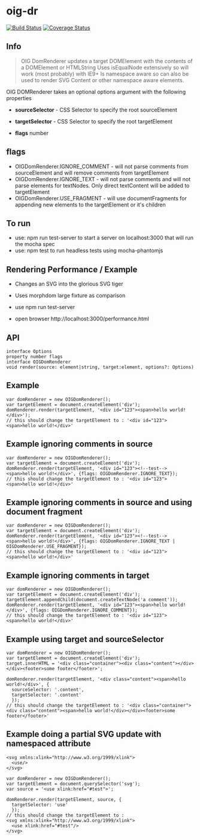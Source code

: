 # oig-dr

[![Build Status](https://travis-ci.org/shock01/oig-dr.svg?branch=master)](https://travis-ci.org/shock01/oig-dr)
[![Coverage Status](https://coveralls.io/repos/github/shock01/oig-dr/badge.svg?branch=master&unique123)](https://coveralls.io/github/shock01/oig-dr?branch=master)


## Info

> OIG DomRenderer updates a target DOMElement with the contents of a DOMElement or HTMLString
> Uses isEqualNode extensively so will work (most probably) with IE9+
> Is namespace aware so can also be used to render SVG Content or other namespace aware elements.

OIG DOMRenderer takes an optional options argument with the following properties
- **sourceSelector** - CSS Selector to specify the root sourceElement
- **targetSelector** - CSS Selector to specify the root targetElement

- **flags** number

## flags
- OIGDomRenderer.IGNORE_COMMENT - will not parse comments from sourceElement and will remove comments from targetElement
- OIGDomRenderer.IGNORE_TEXT - will not parse comments and will not parse elements for textNodes. Only direct textContent will be added to targetElement
- OIGDomRenderer.USE_FRAGMENT - will use documentFragments for appending new elements to the targetElement or it's children
##

## To run

- use: npm run test-server to start a server on localhost:3000 that will run the mocha spec
- use: npm test to run headless tests using mocha-phantomjs

## Rendering Performance / Example

- Changes an SVG into the glorious SVG tiger
- Uses morphdom large fixture as comparison

- use npm run test-server
- open browser http://localhost:3000/performance.html

## API
```
interface Options
property number flags
interface OIGDomRenderer
void render(source: element|string, target:element, options?: Options)
```

## Example
```
var domRenderer = new OIGDomRenderer();
var targetElement = document.createElement('div');
domRenderer.render(targetElement, '<div id="123"><span>hello world!</div>');
// this should change the targetElement to : '<div id="123"><span>hello world!</div>'
```

## Example ignoring comments in source
```
var domRenderer = new OIGDomRenderer();
var targetElement = document.createElement('div');
domRenderer.render(targetElement, '<div id="123"><!--test--><span>hello world!</div>', {flags: OIGDomRenderer.IGNORE_TEXT});
// this should change the targetElement to : '<div id="123"><span>hello world!</div>'
```

## Example ignoring comments in source and using document fragment
```
var domRenderer = new OIGDomRenderer();
var targetElement = document.createElement('div');
domRenderer.render(targetElement, '<div id="123"><!--test--><span>hello world!</div>', {flags: OIGDomRenderer.IGNORE_TEXT | OIGDomRenderer.USE_FRAGMENT});
// this should change the targetElement to : '<div id="123"><span>hello world!</div>'
```

## Example ignoring comments in target
```
var domRenderer = new OIGDomRenderer();
var targetElement = document.createElement('div');
targetElement.appendChild(document.createTextNode('a comment'));
domRenderer.render(targetElement, '<div id="123"><span>hello world!</div>', {flags: OIGDomRenderer.IGNORE_COMMENT});
// this should change the targetElement to : '<div id="123"><span>hello world!</div>'
```


## Example using target and sourceSelector
```
var domRenderer = new OIGDomRenderer();
var targetElement = document.createElement('div');
target.innerHTML = '<div class="container"><div class="content"></div></div><footer>some footer</footer>';

domRenderer.render(targetElement, '<div class="content"><span>hello world!</div>', {
  sourceSelector: '.content',
  targetSelector: '.content'
  });
// this should change the targetElement to : '<div class="container"><div class="content"><span>hello world!</div></div><footer>some footer</footer>'
```

## Example doing a partial SVG update with namespaced attribute
```
<svg xmlns:xlink="http://www.w3.org/1999/xlink">
  <use/>
</svg>

var domRenderer = new OIGDomRenderer();
var targetElement = document.querySelector('svg');
var source = '<use xlink:href="#test">';

domRenderer.render(targetElement, source, {
  targetSelector: 'use'
  });
// this should change the targetElement to :
<svg xmlns:xlink="http://www.w3.org/1999/xlink">
  <use xlink:href="#test"/>
</svg>

```
